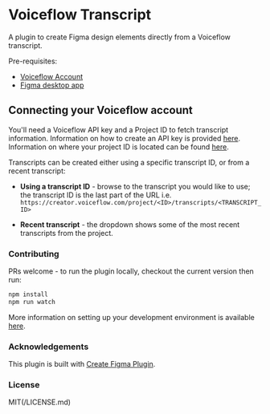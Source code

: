 # Voiceflow Transcript

A plugin to create Figma design elements directly from a Voiceflow transcript.

Pre-requisites:

- [Voiceflow Account](https://voiceflow.com)
- [Figma desktop app](https://figma.com/downloads/)

## Connecting your Voiceflow account

You'll need a Voiceflow API key and a Project ID to fetch transcript information. Information on how to create an API key is provided [here](https://developer.voiceflow.com/docs/step-1-get-api-key). Information on where your project ID is located can be found [here](https://learn.voiceflow.com/hc/en-us/articles/13619062205837-How-to-find-your-Assistant-version-ID-and-project-ID).

Transcripts can be created either using a specific transcript ID, or from a recent transcript:

- **Using a transcript ID** - browse to the transcript you would like to use; the transcript ID is the last part of the URL i.e. `https://creator.voiceflow.com/project/<ID>/transcripts/<TRANSCRIPT_ID>`

- **Recent transcript** - the dropdown shows some of the most recent transcripts from the project.

### Contributing

PRs welcome - to run the plugin locally, checkout the current version then run:

```bash
npm install
npm run watch
```

More information on setting up your development environment is available [here](https://yuanqing.github.io/create-figma-plugin/quick-start/#installing-the-plugin-widget).

### Acknowledgements

This plugin is built with [Create Figma Plugin](https://yuanqing.github.io/create-figma-plugin/).

### License

MIT(/LICENSE.md)
